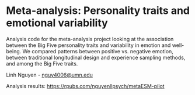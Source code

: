 # Meta-analysis: Personality traits and emotional variability

Analysis code for the meta-analysis project looking at the association between the Big Five personality traits and variability in emotion and well-being. We compared patterns between positive vs. negative emotion, between traditional longitudinal design and experience sampling methods, and among the Big Five traits. 

Linh Nguyen - nguy4006@umn.edu

Analysis results: https://rpubs.com/nguyenllpsych/metaESM-pilot
